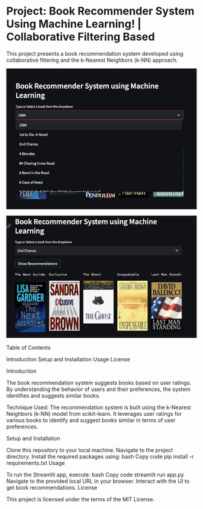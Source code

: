 # Project: Book Recommender System Using Machine Learning! | Collaborative Filtering Based

This project presents a book recommendation system developed using collaborative filtering and the k-Nearest Neighbors (k-NN) approach.


![Drop down + Type in option](projectpic1.png)



![Example 1](projectpic2.png)




Table of Contents

Introduction
Setup and Installation
Usage
License


Introduction

The book recommendation system suggests books based on user ratings. By understanding the behavior of users and their preferences, the system identifies and suggests similar books.

Technique Used:
The recommendation system is built using the k-Nearest Neighbors (k-NN) model from scikit-learn. It leverages user ratings for various books to identify and suggest books similar in terms of user preferences.

Setup and Installation

Clone this repository to your local machine.
Navigate to the project directory.
Install the required packages using:
bash
Copy code
pip install -r requirements.txt
Usage

To run the Streamlit app, execute:
bash
Copy code
streamlit run app.py
Navigate to the provided local URL in your browser.
Interact with the UI to get book recommendations.
License

This project is licensed under the terms of the MIT License.